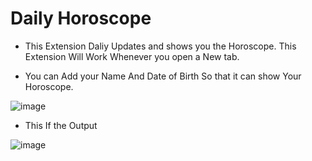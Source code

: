 # Daily Horoscope

- This Extension Daliy Updates and shows you the Horoscope. This Extension Will Work Whenever you open a New tab.

- You can Add your Name And Date of Birth So that it can show Your Horoscope.

![image](![image](https://user-images.githubusercontent.com/86556438/196036902-c93dd87b-c9f6-44f9-9b6c-ef3d08e86338.png)
)

- This If the Output

![image](https://user-images.githubusercontent.com/72241207/171037652-e850ee26-b80c-4249-9b04-30ffc133e8b1.png)
